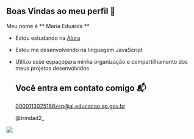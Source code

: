 ## Boas Vindas ao meu perfil 💜

Meu nome é ** Maria Eduarda **

- Estou estudando na [Alura](https://www.alura.com.br)
- Estou me desenvolvendo na linguagem JavaScript
- Utilizo esse espaçopara minha organização e compartilhamento dos meus projetos desenvolvidos
 
  ##  Você entra em contato comigo 📬

  0000113025186xsp@al.educacao.sp.gov.br

  @trindad2_

![](https://media1.tenor.com/m/cjfRZCzZvzQAAAAd/disney-beauty-and-the-beast.gif)
  
